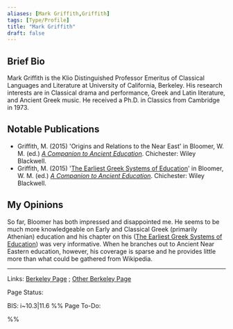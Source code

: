 ```yaml
---
aliases: [Mark Griffith,Griffith]
tags: [Type/Profile]
title: "Mark Griffith" 
draft: false
---
```


## Brief Bio
Mark Griffith is the Klio Distinguished Professor Emeritus of Classical Languages and Literature at University of California, Berkeley. His research interests are in Classical drama and performance, Greek and Latin literature, and Ancient Greek music. He received a Ph.D. in Classics from Cambridge in 1973.

## Notable Publications
- Griffith, M. (2015) 'Origins and Relations to the Near East' in Bloomer, W. M. (ed.) *[A Companion to Ancient Education](A-Companion-to-Ancient-Education.md)*. Chichester: Wiley Blackwell. 
- Griffith, M. (2015) '[The Earliest Greek Systems of Education](The-Earliest-Greek-Systems-of-Education-Reading-Notes-Griffith.md)' in Bloomer, W. M. (ed.) *[A Companion to Ancient Education](A-Companion-to-Ancient-Education.md)*. Chichester: Wiley Blackwell. 

## My Opinions
So far, Bloomer has both impressed and disappointed me. He seems to be much more knowledgeable on Early and Classical Greek (primarily Athenian) education and his chapter on this ([The Earliest Greek Systems of Education](The-Earliest-Greek-Systems-of-Education-Reading-Notes-Griffith.md)) was very informative. When he branches out to Ancient Near Eastern education, however, his coverage is sparse and he provides little more than what could be gathered from Wikipedia. 


--- 
Links:  [Berkeley Page](https://tdps.berkeley.edu/people/mark-griffith) ; [Other Berkeley Page](https://tdps.berkeley.edu/people/mark-griffith)

Page Status: 

BIS: i~10.3|11.6
%%
Page To-Do:

%%